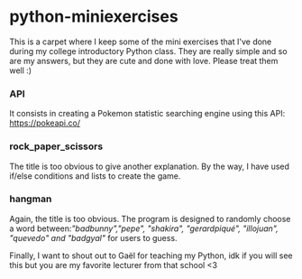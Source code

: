 # python-miniexercises
This is a carpet where I keep some of the mini exercises that I've done during my college introductory Python class. 
They are really simple and so are my answers, but they are cute and done with love. Please treat them well :)

### API
It consists in creating a Pokemon statistic searching engine using this API: https://pokeapi.co/

### rock_paper_scissors
The title is too obvious to give another explanation. By the way, I have used if/else conditions and lists to create the game. 

### hangman
Again, the title is too obvious. The program is designed to randomly choose a word between:*"badbunny","pepe", "shakira", "gerardpiqué", "illojuan", "quevedo" and "badgyal"* for users to guess.


Finally, I want to shout out to Gaël for teaching my Python, idk if you will see this but you are my favorite lecturer from that school <3

